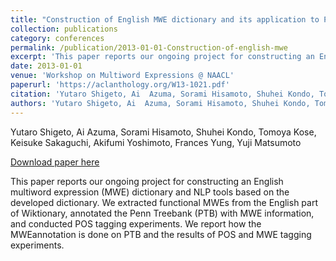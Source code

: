```yaml
---
title: "Construction of English MWE dictionary and its application to POS tagging"
collection: publications
category: conferences
permalink: /publication/2013-01-01-Construction-of-english-mwe
excerpt: 'This paper reports our ongoing project for constructing an English multiword expression (MWE) dictionary and NLP tools based on the developed dictionary. We extracted functional MWEs from the English part of Wiktionary, annotated the Penn Treebank (PTB) with MWE information, and conducted POS tagging experiments. We report how the MWEannotation is done on PTB and the results of POS and MWE tagging experiments.'
date: 2013-01-01
venue: 'Workshop on Multiword Expressions @ NAACL'
paperurl: 'https://aclanthology.org/W13-1021.pdf'
citation: 'Yutaro Shigeto, Ai  Azuma, Sorami Hisamoto, Shuhei Kondo, Tomoya Kose, Keisuke Sakaguchi, Akifumi Yoshimoto, Frances Yung, Yuji Matsumoto\nWorkshop on Linked Data in Linguistics @ ACL.2013'
authors: 'Yutaro Shigeto, Ai  Azuma, Sorami Hisamoto, Shuhei Kondo, Tomoya Kose, Keisuke Sakaguchi, Akifumi Yoshimoto, Frances Yung, Yuji Matsumoto'
---
```

Yutaro Shigeto, Ai  Azuma, Sorami Hisamoto, Shuhei Kondo, Tomoya Kose, Keisuke Sakaguchi, Akifumi Yoshimoto, Frances Yung, Yuji Matsumoto

<a href='https://aclanthology.org/W13-1021.pdf'>Download paper here</a>

This paper reports our ongoing project for constructing an English multiword expression (MWE) dictionary and NLP tools based on the developed dictionary. We extracted functional MWEs from the English part of Wiktionary, annotated the Penn Treebank (PTB) with MWE information, and conducted POS tagging experiments. We report how the MWEannotation is done on PTB and the results of POS and MWE tagging experiments.
